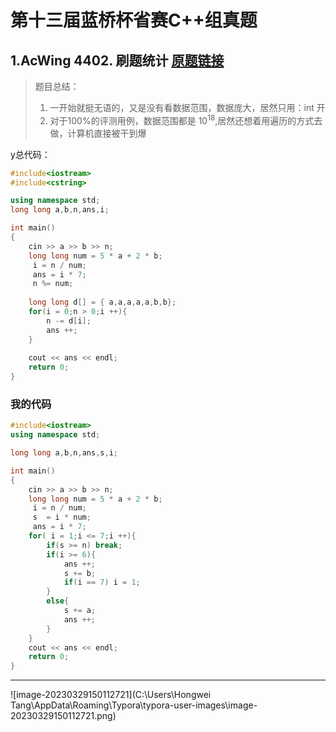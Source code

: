 # 第十三届蓝桥杯省赛C++组真题

## 1.AcWing 4402. 刷题统计   [原题链接](https://www.acwing.com/problem/content/4405/)

> 题目总结：
>
> 1. 一开始就挺无语的，又是没有看数据范围，数据庞大，居然只用：int 开
> 2. 对于100%的评测用例，数据范围都是 $10^18$,居然还想着用遍历的方式去做，计算机直接被干到爆

y总代码：

```C++
#include<iostream>
#include<cstring>

using namespace std;
long long a,b,n,ans,i;

int main()
{
	cin >> a >> b >> n;
	long long num = 5 * a + 2 * b;
	 i = n / num;
	 ans = i * 7;
	 n %= num;
	
	long long d[] = { a,a,a,a,a,b,b};
	for(i = 0;n > 0;i ++){
	    n -= d[i];
	    ans ++;
	}
	
	cout << ans << endl;
	return 0;
}
```



### 我的代码

```C++
#include<iostream>
using namespace std;

long long a,b,n,ans,s,i;

int main()
{
	cin >> a >> b >> n;
	long long num = 5 * a + 2 * b;
	 i = n / num;
	 s  = i * num;
	 ans = i * 7;
	for( i = 1;i <= 7;i ++){
		if(s >= n) break;
		if(i >= 6){
			ans ++;
			s += b;
			if(i == 7) i = 1;
		}
		else{
			s += a;
			ans ++;
		} 
	}
	cout << ans << endl;
	return 0;
}
```

*********

![image-20230329150112721](C:\Users\Hongwei Tang\AppData\Roaming\Typora\typora-user-images\image-20230329150112721.png)